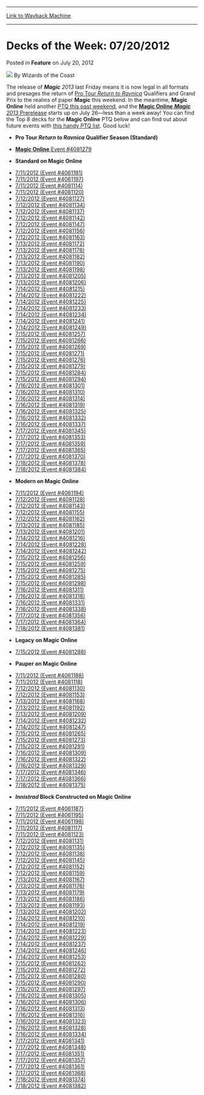 
---
[Link to Wayback Machine](https://web.archive.org/web/20220122203824/https://magic.wizards.com/en/articles/archive/feature/decks-week-07202012-2012-07-20)

[_metadata_:wayback_url]:- "https://magic.wizards.com/en/articles/archive/feature/decks-week-07202012-2012-07-20"
[_metadata_:wayback_raw_url]:- "https://web.archive.org/web/20220122203824id_/https://magic.wizards.com/en/articles/archive/feature/decks-week-07202012-2012-07-20"
[_metadata_:wayback_capture_timestamp]:- "2022-01-22 20:38:24+00:00"
[_metadata_:publish_date]:- "2012-07-20"
[_metadata_:description]:- "The release of Magic 2013 last Friday means it is now legal in all formats and presages the return of Pro Tour Return to Ravnica Qualifiers and Grand Prix to the realms of paper Magic this weekend. In the meantime, Magic Online held another PTQ this past weekend, and the Magic Online Magic 2013 Prerelease starts up on July 26—less than a week away! You can find the Top 8 decks"
[_metadata_:generator]:- "Drupal 7 (http://drupal.org)"
---


Decks of the Week: 07/20/2012
=============================



 Posted in **Feature**
 on July 20, 2012 






![](https://media.magic.wizards.com/styles/auth_small/public/images/person/wizards_author.jpg)
By Wizards of the Coast











The release of ***Magic** 2013* last Friday means it is now legal in all formats and presages the return of [Pro Tour *Return to Ravnica*](http://www.wizards.com/Magic/TCG/Events.aspx?x=mtgcom/protour/seattle12-qualifiers) Qualifiers and Grand Prix to the realms of paper **Magic** this weekend. In the meantime, **Magic Online** held another [PTQ this past weekend](http://www.wizards.com/Magic/Digital/MagicOnlineTourn.aspx?x=mtg/digital/magiconline/tourn/4081279), and the [**Magic Online** ***Magic** 2013* Prerelease](http://www.wizards.com/Magic/Magazine/Article.aspx?x=mtg/daily/other/07102012d) starts up on July 26—less than a week away! You can find the Top 8 decks for the **Magic Online** PTQ below and can find out about future events with [this handy PTQ list](http://www.wizards.com/Magic/TCG/Events.aspx?x=mtg/event/protour/qualifierlist&tablesort=1). Good luck! 

* **Pro Tour *Return to Ravnica* Qualifier Season (Standard)**
+ [**Magic Online** Event #4081279](http://archive.wizards.com/Magic/Digital/MagicOnlineTourn.aspx?x=mtg/digital/magiconline/tourn/4081279)
* **Standard on Magic Online**
+ [7/11/2012 (Event #4061191)](http://archive.wizards.com/Magic/Digital/MagicOnlineTourn.aspx?x=mtg/digital/magiconline/tourn/4061191)
+ [7/11/2012 (Event #4061197)](http://archive.wizards.com/Magic/Digital/MagicOnlineTourn.aspx?x=mtg/digital/magiconline/tourn/4061197)
+ [7/11/2012 (Event #4081114)](http://archive.wizards.com/Magic/Digital/MagicOnlineTourn.aspx?x=mtg/digital/magiconline/tourn/4081114)
+ [7/11/2012 (Event #4081120)](http://archive.wizards.com/Magic/Digital/MagicOnlineTourn.aspx?x=mtg/digital/magiconline/tourn/4081120)
+ [7/12/2012 (Event #4081127)](http://archive.wizards.com/Magic/Digital/MagicOnlineTourn.aspx?x=mtg/digital/magiconline/tourn/4081127)
+ [7/12/2012 (Event #4081134)](http://archive.wizards.com/Magic/Digital/MagicOnlineTourn.aspx?x=mtg/digital/magiconline/tourn/4081134)
+ [7/12/2012 (Event #4081137)](http://archive.wizards.com/Magic/Digital/MagicOnlineTourn.aspx?x=mtg/digital/magiconline/tourn/4081137)
+ [7/12/2012 (Event #4081142)](http://archive.wizards.com/Magic/Digital/MagicOnlineTourn.aspx?x=mtg/digital/magiconline/tourn/4081142)
+ [7/12/2012 (Event #4081147)](http://archive.wizards.com/Magic/Digital/MagicOnlineTourn.aspx?x=mtg/digital/magiconline/tourn/4081147)
+ [7/12/2012 (Event #4081156)](http://archive.wizards.com/Magic/Digital/MagicOnlineTourn.aspx?x=mtg/digital/magiconline/tourn/4081156)
+ [7/12/2012 (Event #4081163)](http://archive.wizards.com/Magic/Digital/MagicOnlineTourn.aspx?x=mtg/digital/magiconline/tourn/4081163)
+ [7/13/2012 (Event #4081172)](http://archive.wizards.com/Magic/Digital/MagicOnlineTourn.aspx?x=mtg/digital/magiconline/tourn/4081172)
+ [7/13/2012 (Event #4081178)](http://archive.wizards.com/Magic/Digital/MagicOnlineTourn.aspx?x=mtg/digital/magiconline/tourn/4081178)
+ [7/13/2012 (Event #4081182)](http://archive.wizards.com/Magic/Digital/MagicOnlineTourn.aspx?x=mtg/digital/magiconline/tourn/4081182)
+ [7/13/2012 (Event #4081190)](http://archive.wizards.com/Magic/Digital/MagicOnlineTourn.aspx?x=mtg/digital/magiconline/tourn/4081190)
+ [7/13/2012 (Event #4081198)](http://archive.wizards.com/Magic/Digital/MagicOnlineTourn.aspx?x=mtg/digital/magiconline/tourn/4081198)
+ [7/13/2012 (Event #4081205)](http://archive.wizards.com/Magic/Digital/MagicOnlineTourn.aspx?x=mtg/digital/magiconline/tourn/4081205)
+ [7/13/2012 (Event #4081206)](http://archive.wizards.com/Magic/Digital/MagicOnlineTourn.aspx?x=mtg/digital/magiconline/tourn/4081206)
+ [7/14/2012 (Event #4081215)](http://archive.wizards.com/Magic/Digital/MagicOnlineTourn.aspx?x=mtg/digital/magiconline/tourn/4081215)
+ [7/14/2012 (Event #4081222)](http://archive.wizards.com/Magic/Digital/MagicOnlineTourn.aspx?x=mtg/digital/magiconline/tourn/4081222)
+ [7/14/2012 (Event #4081225)](http://archive.wizards.com/Magic/Digital/MagicOnlineTourn.aspx?x=mtg/digital/magiconline/tourn/4081225)
+ [7/14/2012 (Event #4081233)](http://archive.wizards.com/Magic/Digital/MagicOnlineTourn.aspx?x=mtg/digital/magiconline/tourn/4081233)
+ [7/14/2012 (Event #4081234)](http://archive.wizards.com/Magic/Digital/MagicOnlineTourn.aspx?x=mtg/digital/magiconline/tourn/4081234)
+ [7/14/2012 (Event #4081241)](http://archive.wizards.com/Magic/Digital/MagicOnlineTourn.aspx?x=mtg/digital/magiconline/tourn/4081241)
+ [7/14/2012 (Event #4081249)](http://archive.wizards.com/Magic/Digital/MagicOnlineTourn.aspx?x=mtg/digital/magiconline/tourn/4081249)
+ [7/15/2012 (Event #4081257)](http://archive.wizards.com/Magic/Digital/MagicOnlineTourn.aspx?x=mtg/digital/magiconline/tourn/4081257)
+ [7/15/2012 (Event #4081266)](http://archive.wizards.com/Magic/Digital/MagicOnlineTourn.aspx?x=mtg/digital/magiconline/tourn/4081266)
+ [7/15/2012 (Event #4081269)](http://archive.wizards.com/Magic/Digital/MagicOnlineTourn.aspx?x=mtg/digital/magiconline/tourn/4081269)
+ [7/15/2012 (Event #4081271)](http://archive.wizards.com/Magic/Digital/MagicOnlineTourn.aspx?x=mtg/digital/magiconline/tourn/4081271)
+ [7/15/2012 (Event #4081276)](http://archive.wizards.com/Magic/Digital/MagicOnlineTourn.aspx?x=mtg/digital/magiconline/tourn/4081276)
+ [7/15/2012 (Event #4081279)](http://archive.wizards.com/Magic/Digital/MagicOnlineTourn.aspx?x=mtg/digital/magiconline/tourn/4081279)
+ [7/15/2012 (Event #4081284)](http://archive.wizards.com/Magic/Digital/MagicOnlineTourn.aspx?x=mtg/digital/magiconline/tourn/4081284)
+ [7/15/2012 (Event #4081294)](http://archive.wizards.com/Magic/Digital/MagicOnlineTourn.aspx?x=mtg/digital/magiconline/tourn/4081294)
+ [7/16/2012 (Event #4081301)](http://archive.wizards.com/Magic/Digital/MagicOnlineTourn.aspx?x=mtg/digital/magiconline/tourn/4081301)
+ [7/16/2012 (Event #4081310)](http://archive.wizards.com/Magic/Digital/MagicOnlineTourn.aspx?x=mtg/digital/magiconline/tourn/4081310)
+ [7/16/2012 (Event #4081314)](http://archive.wizards.com/Magic/Digital/MagicOnlineTourn.aspx?x=mtg/digital/magiconline/tourn/4081314)
+ [7/16/2012 (Event #4081319)](http://archive.wizards.com/Magic/Digital/MagicOnlineTourn.aspx?x=mtg/digital/magiconline/tourn/4081319)
+ [7/16/2012 (Event #4081325)](http://archive.wizards.com/Magic/Digital/MagicOnlineTourn.aspx?x=mtg/digital/magiconline/tourn/4081325)
+ [7/16/2012 (Event #4081332)](http://archive.wizards.com/Magic/Digital/MagicOnlineTourn.aspx?x=mtg/digital/magiconline/tourn/4081332)
+ [7/16/2012 (Event #4081337)](http://archive.wizards.com/Magic/Digital/MagicOnlineTourn.aspx?x=mtg/digital/magiconline/tourn/4081337)
+ [7/17/2012 (Event #4081345)](http://archive.wizards.com/Magic/Digital/MagicOnlineTourn.aspx?x=mtg/digital/magiconline/tourn/4081345)
+ [7/17/2012 (Event #4081353)](http://archive.wizards.com/Magic/Digital/MagicOnlineTourn.aspx?x=mtg/digital/magiconline/tourn/4081353)
+ [7/17/2012 (Event #4081359)](http://archive.wizards.com/Magic/Digital/MagicOnlineTourn.aspx?x=mtg/digital/magiconline/tourn/4081359)
+ [7/17/2012 (Event #4081365)](http://archive.wizards.com/Magic/Digital/MagicOnlineTourn.aspx?x=mtg/digital/magiconline/tourn/4081365)
+ [7/17/2012 (Event #4081370)](http://archive.wizards.com/Magic/Digital/MagicOnlineTourn.aspx?x=mtg/digital/magiconline/tourn/4081370)
+ [7/18/2012 (Event #4081378)](http://archive.wizards.com/Magic/Digital/MagicOnlineTourn.aspx?x=mtg/digital/magiconline/tourn/4081378)
+ [7/18/2012 (Event #4081384)](http://archive.wizards.com/Magic/Digital/MagicOnlineTourn.aspx?x=mtg/digital/magiconline/tourn/4081384)
* **Modern on Magic Online**
+ [7/11/2012 (Event #4061194)](http://archive.wizards.com/Magic/Digital/MagicOnlineTourn.aspx?x=mtg/digital/magiconline/tourn/4061194)
+ [7/12/2012 (Event #4081128)](http://archive.wizards.com/Magic/Digital/MagicOnlineTourn.aspx?x=mtg/digital/magiconline/tourn/4081128)
+ [7/12/2012 (Event #4081143)](http://archive.wizards.com/Magic/Digital/MagicOnlineTourn.aspx?x=mtg/digital/magiconline/tourn/4081143)
+ [7/12/2012 (Event #4081155)](http://archive.wizards.com/Magic/Digital/MagicOnlineTourn.aspx?x=mtg/digital/magiconline/tourn/4081155)
+ [7/12/2012 (Event #4081162)](http://archive.wizards.com/Magic/Digital/MagicOnlineTourn.aspx?x=mtg/digital/magiconline/tourn/4081162)
+ [7/13/2012 (Event #4081185)](http://archive.wizards.com/Magic/Digital/MagicOnlineTourn.aspx?x=mtg/digital/magiconline/tourn/4081185)
+ [7/13/2012 (Event #4081201)](http://archive.wizards.com/Magic/Digital/MagicOnlineTourn.aspx?x=mtg/digital/magiconline/tourn/4081201)
+ [7/14/2012 (Event #4081216)](http://archive.wizards.com/Magic/Digital/MagicOnlineTourn.aspx?x=mtg/digital/magiconline/tourn/4081216)
+ [7/14/2012 (Event #4081228)](http://archive.wizards.com/Magic/Digital/MagicOnlineTourn.aspx?x=mtg/digital/magiconline/tourn/4081228)
+ [7/14/2012 (Event #4081242)](http://archive.wizards.com/Magic/Digital/MagicOnlineTourn.aspx?x=mtg/digital/magiconline/tourn/4081242)
+ [7/15/2012 (Event #4081256)](http://archive.wizards.com/Magic/Digital/MagicOnlineTourn.aspx?x=mtg/digital/magiconline/tourn/4081256)
+ [7/15/2012 (Event #4081259)](http://archive.wizards.com/Magic/Digital/MagicOnlineTourn.aspx?x=mtg/digital/magiconline/tourn/4081259)
+ [7/15/2012 (Event #4081275)](http://archive.wizards.com/Magic/Digital/MagicOnlineTourn.aspx?x=mtg/digital/magiconline/tourn/4081275)
+ [7/15/2012 (Event #4081285)](http://archive.wizards.com/Magic/Digital/MagicOnlineTourn.aspx?x=mtg/digital/magiconline/tourn/4081285)
+ [7/15/2012 (Event #4081298)](http://archive.wizards.com/Magic/Digital/MagicOnlineTourn.aspx?x=mtg/digital/magiconline/tourn/4081298)
+ [7/16/2012 (Event #4081311)](http://archive.wizards.com/Magic/Digital/MagicOnlineTourn.aspx?x=mtg/digital/magiconline/tourn/4081311)
+ [7/16/2012 (Event #4081318)](http://archive.wizards.com/Magic/Digital/MagicOnlineTourn.aspx?x=mtg/digital/magiconline/tourn/4081318)
+ [7/16/2012 (Event #4081331)](http://archive.wizards.com/Magic/Digital/MagicOnlineTourn.aspx?x=mtg/digital/magiconline/tourn/4081331)
+ [7/16/2012 (Event #4081338)](http://archive.wizards.com/Magic/Digital/MagicOnlineTourn.aspx?x=mtg/digital/magiconline/tourn/4081338)
+ [7/17/2012 (Event #4081356)](http://archive.wizards.com/Magic/Digital/MagicOnlineTourn.aspx?x=mtg/digital/magiconline/tourn/4081356)
+ [7/17/2012 (Event #4081364)](http://archive.wizards.com/Magic/Digital/MagicOnlineTourn.aspx?x=mtg/digital/magiconline/tourn/4081364)
+ [7/18/2012 (Event #4081381)](http://archive.wizards.com/Magic/Digital/MagicOnlineTourn.aspx?x=mtg/digital/magiconline/tourn/4081381)
* **Legacy on Magic Online**
+ [7/15/2012 (Event #4081288)](http://archive.wizards.com/Magic/Digital/MagicOnlineTourn.aspx?x=mtg/digital/magiconline/tourn/4081288)
* **Pauper on Magic Online**
+ [7/11/2012 (Event #4061188)](http://archive.wizards.com/Magic/Digital/MagicOnlineTourn.aspx?x=mtg/digital/magiconline/tourn/4061188)
+ [7/11/2012 (Event #4081118)](http://archive.wizards.com/Magic/Digital/MagicOnlineTourn.aspx?x=mtg/digital/magiconline/tourn/4081118)
+ [7/12/2012 (Event #4081130)](http://archive.wizards.com/Magic/Digital/MagicOnlineTourn.aspx?x=mtg/digital/magiconline/tourn/4081130)
+ [7/12/2012 (Event #4081153)](http://archive.wizards.com/Magic/Digital/MagicOnlineTourn.aspx?x=mtg/digital/magiconline/tourn/4081153)
+ [7/13/2012 (Event #4081168)](http://archive.wizards.com/Magic/Digital/MagicOnlineTourn.aspx?x=mtg/digital/magiconline/tourn/4081168)
+ [7/13/2012 (Event #4081192)](http://archive.wizards.com/Magic/Digital/MagicOnlineTourn.aspx?x=mtg/digital/magiconline/tourn/4081192)
+ [7/13/2012 (Event #4081209)](http://archive.wizards.com/Magic/Digital/MagicOnlineTourn.aspx?x=mtg/digital/magiconline/tourn/4081209)
+ [7/14/2012 (Event #4081232)](http://archive.wizards.com/Magic/Digital/MagicOnlineTourn.aspx?x=mtg/digital/magiconline/tourn/4081232)
+ [7/14/2012 (Event #4081247)](http://archive.wizards.com/Magic/Digital/MagicOnlineTourn.aspx?x=mtg/digital/magiconline/tourn/4081247)
+ [7/15/2012 (Event #4081265)](http://archive.wizards.com/Magic/Digital/MagicOnlineTourn.aspx?x=mtg/digital/magiconline/tourn/4081265)
+ [7/15/2012 (Event #4081273)](http://archive.wizards.com/Magic/Digital/MagicOnlineTourn.aspx?x=mtg/digital/magiconline/tourn/4081273)
+ [7/15/2012 (Event #4081291)](http://archive.wizards.com/Magic/Digital/MagicOnlineTourn.aspx?x=mtg/digital/magiconline/tourn/4081291)
+ [7/16/2012 (Event #4081309)](http://archive.wizards.com/Magic/Digital/MagicOnlineTourn.aspx?x=mtg/digital/magiconline/tourn/4081309)
+ [7/16/2012 (Event #4081322)](http://archive.wizards.com/Magic/Digital/MagicOnlineTourn.aspx?x=mtg/digital/magiconline/tourn/4081322)
+ [7/16/2012 (Event #4081329)](http://archive.wizards.com/Magic/Digital/MagicOnlineTourn.aspx?x=mtg/digital/magiconline/tourn/4081329)
+ [7/17/2012 (Event #4081346)](http://archive.wizards.com/Magic/Digital/MagicOnlineTourn.aspx?x=mtg/digital/magiconline/tourn/4081346)
+ [7/17/2012 (Event #4081366)](http://archive.wizards.com/Magic/Digital/MagicOnlineTourn.aspx?x=mtg/digital/magiconline/tourn/4081366)
+ [7/18/2012 (Event #4081375)](http://archive.wizards.com/Magic/Digital/MagicOnlineTourn.aspx?x=mtg/digital/magiconline/tourn/4081375)
* ***Innistrad* Block Constructed on Magic Online**
+ [7/11/2012 (Event #4061187)](http://archive.wizards.com/Magic/Digital/MagicOnlineTourn.aspx?x=mtg/digital/magiconline/tourn/4061187)
+ [7/11/2012 (Event #4061195)](http://archive.wizards.com/Magic/Digital/MagicOnlineTourn.aspx?x=mtg/digital/magiconline/tourn/4061195)
+ [7/11/2012 (Event #4061198)](http://archive.wizards.com/Magic/Digital/MagicOnlineTourn.aspx?x=mtg/digital/magiconline/tourn/4061198)
+ [7/11/2012 (Event #4081117)](http://archive.wizards.com/Magic/Digital/MagicOnlineTourn.aspx?x=mtg/digital/magiconline/tourn/4081117)
+ [7/11/2012 (Event #4081123)](http://archive.wizards.com/Magic/Digital/MagicOnlineTourn.aspx?x=mtg/digital/magiconline/tourn/4081123)
+ [7/12/2012 (Event #4081131)](http://archive.wizards.com/Magic/Digital/MagicOnlineTourn.aspx?x=mtg/digital/magiconline/tourn/4081131)
+ [7/12/2012 (Event #4081135)](http://archive.wizards.com/Magic/Digital/MagicOnlineTourn.aspx?x=mtg/digital/magiconline/tourn/4081135)
+ [7/12/2012 (Event #4081138)](http://archive.wizards.com/Magic/Digital/MagicOnlineTourn.aspx?x=mtg/digital/magiconline/tourn/4081138)
+ [7/12/2012 (Event #4081145)](http://archive.wizards.com/Magic/Digital/MagicOnlineTourn.aspx?x=mtg/digital/magiconline/tourn/4081145)
+ [7/12/2012 (Event #4081152)](http://archive.wizards.com/Magic/Digital/MagicOnlineTourn.aspx?x=mtg/digital/magiconline/tourn/4081152)
+ [7/12/2012 (Event #4081159)](http://archive.wizards.com/Magic/Digital/MagicOnlineTourn.aspx?x=mtg/digital/magiconline/tourn/4081159)
+ [7/13/2012 (Event #4081167)](http://archive.wizards.com/Magic/Digital/MagicOnlineTourn.aspx?x=mtg/digital/magiconline/tourn/4081167)
+ [7/13/2012 (Event #4081176)](http://archive.wizards.com/Magic/Digital/MagicOnlineTourn.aspx?x=mtg/digital/magiconline/tourn/4081176)
+ [7/13/2012 (Event #4081179)](http://archive.wizards.com/Magic/Digital/MagicOnlineTourn.aspx?x=mtg/digital/magiconline/tourn/4081179)
+ [7/13/2012 (Event #4081186)](http://archive.wizards.com/Magic/Digital/MagicOnlineTourn.aspx?x=mtg/digital/magiconline/tourn/4081186)
+ [7/13/2012 (Event #4081193)](http://archive.wizards.com/Magic/Digital/MagicOnlineTourn.aspx?x=mtg/digital/magiconline/tourn/4081193)
+ [7/13/2012 (Event #4081202)](http://archive.wizards.com/Magic/Digital/MagicOnlineTourn.aspx?x=mtg/digital/magiconline/tourn/4081202)
+ [7/14/2012 (Event #4081210)](http://archive.wizards.com/Magic/Digital/MagicOnlineTourn.aspx?x=mtg/digital/magiconline/tourn/4081210)
+ [7/14/2012 (Event #4081219)](http://archive.wizards.com/Magic/Digital/MagicOnlineTourn.aspx?x=mtg/digital/magiconline/tourn/4081219)
+ [7/14/2012 (Event #4081223)](http://archive.wizards.com/Magic/Digital/MagicOnlineTourn.aspx?x=mtg/digital/magiconline/tourn/4081223)
+ [7/14/2012 (Event #4081229)](http://archive.wizards.com/Magic/Digital/MagicOnlineTourn.aspx?x=mtg/digital/magiconline/tourn/4081229)
+ [7/14/2012 (Event #4081237)](http://archive.wizards.com/Magic/Digital/MagicOnlineTourn.aspx?x=mtg/digital/magiconline/tourn/4081237)
+ [7/14/2012 (Event #4081246)](http://archive.wizards.com/Magic/Digital/MagicOnlineTourn.aspx?x=mtg/digital/magiconline/tourn/4081246)
+ [7/14/2012 (Event #4081253)](http://archive.wizards.com/Magic/Digital/MagicOnlineTourn.aspx?x=mtg/digital/magiconline/tourn/4081253)
+ [7/15/2012 (Event #4081262)](http://archive.wizards.com/Magic/Digital/MagicOnlineTourn.aspx?x=mtg/digital/magiconline/tourn/4081262)
+ [7/15/2012 (Event #4081272)](http://archive.wizards.com/Magic/Digital/MagicOnlineTourn.aspx?x=mtg/digital/magiconline/tourn/4081272)
+ [7/15/2012 (Event #4081280)](http://archive.wizards.com/Magic/Digital/MagicOnlineTourn.aspx?x=mtg/digital/magiconline/tourn/4081280)
+ [7/15/2012 (Event #4081290)](http://archive.wizards.com/Magic/Digital/MagicOnlineTourn.aspx?x=mtg/digital/magiconline/tourn/4081290)
+ [7/15/2012 (Event #4081297)](http://archive.wizards.com/Magic/Digital/MagicOnlineTourn.aspx?x=mtg/digital/magiconline/tourn/4081297)
+ [7/16/2012 (Event #4081305)](http://archive.wizards.com/Magic/Digital/MagicOnlineTourn.aspx?x=mtg/digital/magiconline/tourn/4081305)
+ [7/16/2012 (Event #4081306)](http://archive.wizards.com/Magic/Digital/MagicOnlineTourn.aspx?x=mtg/digital/magiconline/tourn/4081306)
+ [7/16/2012 (Event #4081313)](http://archive.wizards.com/Magic/Digital/MagicOnlineTourn.aspx?x=mtg/digital/magiconline/tourn/4081313)
+ [7/16/2012 (Event #4081316)](http://archive.wizards.com/Magic/Digital/MagicOnlineTourn.aspx?x=mtg/digital/magiconline/tourn/4081316)
+ [7/16/2012 (Event #4081323)](http://archive.wizards.com/Magic/Digital/MagicOnlineTourn.aspx?x=mtg/digital/magiconline/tourn/4081323)
+ [7/16/2012 (Event #4081328)](http://archive.wizards.com/Magic/Digital/MagicOnlineTourn.aspx?x=mtg/digital/magiconline/tourn/4081328)
+ [7/16/2012 (Event #4081334)](http://archive.wizards.com/Magic/Digital/MagicOnlineTourn.aspx?x=mtg/digital/magiconline/tourn/4081334)
+ [7/17/2012 (Event #4081341)](http://archive.wizards.com/Magic/Digital/MagicOnlineTourn.aspx?x=mtg/digital/magiconline/tourn/4081341)
+ [7/17/2012 (Event #4081348)](http://archive.wizards.com/Magic/Digital/MagicOnlineTourn.aspx?x=mtg/digital/magiconline/tourn/4081348)
+ [7/17/2012 (Event #4081351)](http://archive.wizards.com/Magic/Digital/MagicOnlineTourn.aspx?x=mtg/digital/magiconline/tourn/4081351)
+ [7/17/2012 (Event #4081357)](http://archive.wizards.com/Magic/Digital/MagicOnlineTourn.aspx?x=mtg/digital/magiconline/tourn/4081357)
+ [7/17/2012 (Event #4081361)](http://archive.wizards.com/Magic/Digital/MagicOnlineTourn.aspx?x=mtg/digital/magiconline/tourn/4081361)
+ [7/17/2012 (Event #4081368)](http://archive.wizards.com/Magic/Digital/MagicOnlineTourn.aspx?x=mtg/digital/magiconline/tourn/4081368)
+ [7/18/2012 (Event #4081374)](http://archive.wizards.com/Magic/Digital/MagicOnlineTourn.aspx?x=mtg/digital/magiconline/tourn/4081374)
+ [7/18/2012 (Event #4081382)](http://archive.wizards.com/Magic/Digital/MagicOnlineTourn.aspx?x=mtg/digital/magiconline/tourn/4081382)






